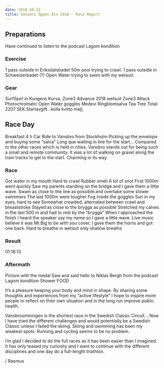 ```yaml
---
date: 2018-10-22
title: Vansbro Öppen Älv 2018 - Race Report
---
```


## Preparations

Have continued to listen to the podcast Lagom kondition

### Exercise

1 pass outside in Eriksdalsbadet 50m pool trying to crawl.
1 pass outside in Schweizerbadet (?) Open Water trying to swim with my wetsuit.

### Gear

SurfSpot in Kungens Kurva.
Zone3 Advance 2018 wetsuit
Zone3 Attack Photochromatic Open Water goggles
Medevi Ringblomsalva Tea Tree
Total 2207 SEK
Startavgift...kolla kvitto mejl,

## Race Day

Breakfast
4 h Car Ride to Vansbro from Stockholm
Picking up the envelope and buying some “salva”
Long que waiting in line for the start…
Compared to the other races which is held in cities, Vansbro stands out for being such a small and remote community. It was a lot of walking on gravel along the train tracks to get to the start. Charming in its way.
 
### Race

Got water in my mouth
Hard to crawl
Rubber smell
A lot of snot
First 1000m went quickly
Saw my parents standing on the bridge and I gave them a little wave.
Swam as close to the line as possible and overtake some slower swimmers
The last 1000m were tougher
Fog inside the goggles
Sun in my eyes, hard to see
Somewhat crowded, alternated between crawl and breaststroke
Stayed as close to the brygga as possible
Stretched my calves in the last 500 m and had to rest by the “brygga”
When I approached the finish I heard the speaker say my name so I gave a little wave.
Live music believe it was Mr.Big to be with you cover, I gave them the horns and got one back.
Hard to breathe in wetsuit only shallow breaths

### Result

01:18:13

### Aftermath

Picture with the medal
Saw and said hello to Niklas Bergh from the podcast Lagom kondition
Shower
FOOD

It’s a pleasure keeping your body and mind in shape. By sharing some thoughts and experiences from my “active lifestyle” I hope to inspire more people to reflect on their own situation and in the long run improve public health.

Vansbrosimningen is the shortest race in the Swedish Classic Circuit…
Now I have tried the different challenges and would potentially be a Swedish Classic unless I failed the skiing.
Skiing and swimming has been my weakest spots. Running and cycling seems to be no problem.

I’m glad I decided to do the full races as it has been easier than I imagined. It has only teased my curiosity and I want to continue with the different disciplines and one day do a full-length triathlon.

/ Rasmus